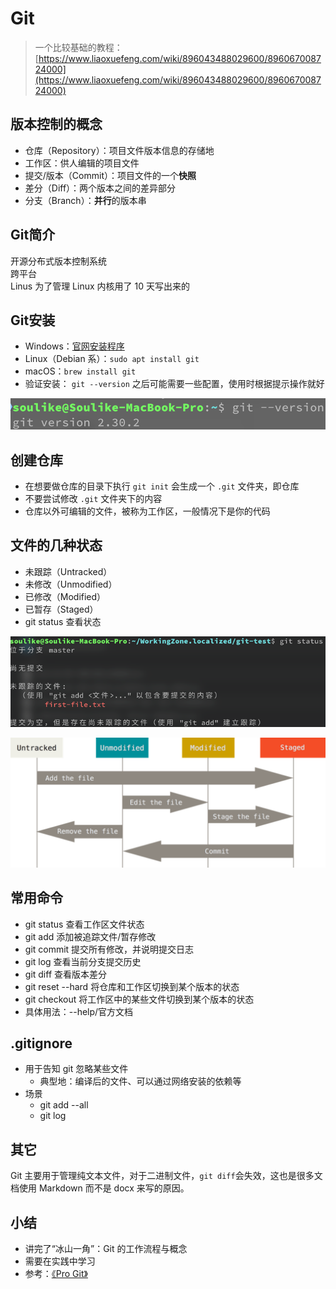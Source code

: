 # Git

> 一个比较基础的教程：[https://www.liaoxuefeng.com/wiki/896043488029600/896067008724000](https://www.liaoxuefeng.com/wiki/896043488029600/896067008724000)

## 版本控制的概念

* 仓库（Repository）：项目文件版本信息的存储地&#x20;
* 工作区：供人编辑的项目文件&#x20;
* 提交/版本（Commit）：项目文件的一个**快照**
* 差分（Diff）：两个版本之间的差异部分&#x20;
* 分支（Branch）：**并行**的版本串

## Git简介

开源分布式版本控制系统\
跨平台\
Linus 为了管理 Linux 内核用了 10 天写出来的

## Git安装

* Windows：[官网安装程序](https://git-scm.com/downloads)
* Linux（Debian 系）：`sudo apt install git`
* macOS：`brew install git`
* 验证安装： `git --version` 之后可能需要一些配置，使用时根据提示操作就好

![](<../.gitbook/assets/image (1) (1).png>)

## 创建仓库

* 在想要做仓库的目录下执行 `git init` 会生成一个 `.git` 文件夹，即仓库
* 不要尝试修改 `.git` 文件夹下的内容
* 仓库以外可编辑的文件，被称为工作区，一般情况下是你的代码

## 文件的几种状态

* 未跟踪（Untracked）
* 未修改（Unmodified）
* 已修改（Modified）
* 已暂存（Staged）
* git status 查看状态

![git status 查看状态](<../.gitbook/assets/image (2) (1).png>)

![文件状态的转换](<../.gitbook/assets/image (7) (1) (1).png>)

## 常用命令

* git status 查看工作区文件状态
* git add 添加被追踪文件/暂存修改
* git commit 提交所有修改，并说明提交日志
* git log 查看当前分支提交历史
* git diff 查看版本差分
* git reset --hard 将仓库和工作区切换到某个版本的状态
* git checkout 将工作区中的某些文件切换到某个版本的状态
* 具体用法：--help/官方文档

## .gitignore

* 用于告知 git 忽略某些文件
  * 典型地：编译后的文件、可以通过网络安装的依赖等
* 场景
  * git add --all
  * git log

## 其它

Git 主要用于管理纯文本文件，对于二进制文件，`git diff`会失效，这也是很多文档使用 Markdown 而不是 docx 来写的原因。

## 小结

* 讲完了“冰山一角”：Git 的工作流程与概念
* 需要在实践中学习
* 参考：[《Pro Git》](https://git-scm.com/book/zh/v2)
